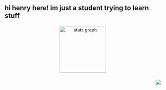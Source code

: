 <h2 align="left">hi henry here! im just a student trying to learn stuff</h2>

###

<div align="center">
  <img src="https://github-readme-stats.vercel.app/api?username=caezium&hide_title=false&hide_rank=false&show_icons=true&include_all_commits=true&count_private=true&disable_animations=false&theme=dracula&locale=en&hide_border=false" height="150" alt="stats graph"  />
<!-- <img src="https://github-readme-stats.vercel.app/api/top-langs?username=caezium&locale=en&hide_title=false&layout=compact&card_width=320&langs_count=5&theme=dracula&hide_border=false&exclude_repo=forumorrow-theme" height="150" alt="languages graph" /> -->
</div>

###

<div align="center">
<!--   <img src="https://cdn.jsdelivr.net/gh/devicons/devicon/icons/javascript/javascript-original.svg" height="30" alt="javascript logo"  />
  <img width="12" />
  <img src="https://cdn.jsdelivr.net/gh/devicons/devicon/icons/typescript/typescript-original.svg" height="30" alt="typescript logo"  />
  <img width="12" />
  <img src="https://cdn.jsdelivr.net/gh/devicons/devicon/icons/react/react-original.svg" height="30" alt="react logo"  />
  <img width="12" />
  <img src="https://cdn.jsdelivr.net/gh/devicons/devicon/icons/html5/html5-original.svg" height="30" alt="html5 logo"  />
  <img width="12" />
  <img src="https://cdn.jsdelivr.net/gh/devicons/devicon/icons/css3/css3-original.svg" height="30" alt="css3 logo"  />
  <img width="12" /> -->
<!--   <img src="https://cdn.jsdelivr.net/gh/devicons/devicon/icons/python/python-original.svg" height="30" alt="python logo"  />
  <img width="12" />
  <img src="https://cdn.jsdelivr.net/gh/devicons/devicon/icons/lua/lua-original.svg" height="30" alt="lua logo"  />
  <img width="12" />
  <img src="https://cdn.jsdelivr.net/gh/devicons/devicon/icons/cplusplus/cplusplus-original.svg" height="30" alt="cplusplus logo"  /> -->
</div>

###

<!--
<div align="center">
  <a href="https://discord.com/users/888766038131507230" target="_blank">
    <img src="https://img.shields.io/static/v1?message=Discord&logo=discord&label=&color=7289DA&logoColor=white&labelColor=&style=for-the-badge" height="35" alt="discord logo"  />
  </a>
  <a href="mailto:henryzhang137@gmail.com" target="_blank">
    <img src="https://img.shields.io/static/v1?message=Gmail&logo=gmail&label=&color=D14836&logoColor=white&labelColor=&style=for-the-badge" height="35" alt="gmail logo"  />
  </a>
</div>
-->

###

<div align="right">
  <img src="https://visitor-badge.laobi.icu/badge?page_id=caezium.caezium&"  />
</div>

###
<!--
<img align="right" height="150" src="https://user-images.githubusercontent.com/113233555/189475306-7f443f9d-1fc1-4197-9883-faed073ee784.gif"  />

###

<div align="center">
  <a href="https://open.spotify.com/user/99y3uizcwvqhakvts1q9cn2km">
    <img src="https://spotify-recently-played-readme.vercel.app/api?user=99y3uizcwvqhakvts1q9cn2km&count=3&unique=false" alt="Spotify recently played"  />
  </a>
</div>
-->

###

